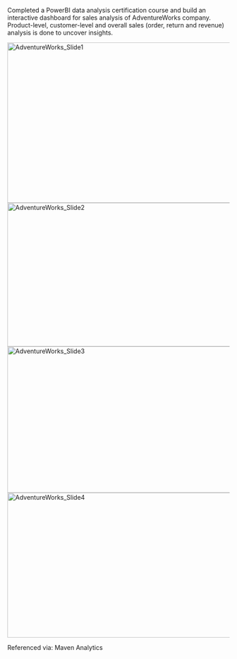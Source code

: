 Completed a PowerBI data analysis certification course and build an interactive dashboard for sales analysis of AdventureWorks company.
Product-level, customer-level and overall sales (order, return and revenue) analysis is done to uncover insights.

<img width="595" height="364" alt="AdventureWorks_Slide1" src="https://github.com/user-attachments/assets/0acbd9a1-2ce3-4bef-aabf-6502c545c6d1" />
<img width="544" height="326" alt="AdventureWorks_Slide2" src="https://github.com/user-attachments/assets/8383fc94-c62a-4ecc-8cf8-8215ea214ccb" />
<img width="565" height="332" alt="AdventureWorks_Slide3" src="https://github.com/user-attachments/assets/67199957-d2bd-47b7-92de-b457f386a7af" />
<img width="562" height="329" alt="AdventureWorks_Slide4" src="https://github.com/user-attachments/assets/bf77ee2b-05fc-49fd-b499-e03a5adfc387" />

Referenced via: Maven Analytics
